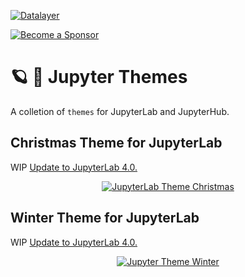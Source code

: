 [![Datalayer](https://assets.datalayer.design/datalayer-25.svg)](https://datalayer.io)

[![Become a Sponsor](https://img.shields.io/static/v1?label=Become%20a%20Sponsor&message=%E2%9D%A4&logo=GitHub&style=flat&color=1ABC9C)](https://github.com/sponsors/datalayer)

# 🪐 🎅 Jupyter Themes

A colletion of `themes` for JupyterLab and JupyterHub.

## Christmas Theme for JupyterLab

WIP [Update to JupyterLab 4.0.](https://github.com/datalayer/jupyter-themes/issues/1)

<div align="center" style="text-align: center">
  <a href="./jupyterlab-christmas">
    <img alt="JupyterLab Theme Christmas" src="https://datalayer-jupyter-examples.s3.amazonaws.com/jupyterlab-theme-christmas.png" />
  </a>
</div>

## Winter Theme for JupyterLab

WIP [Update to JupyterLab 4.0.](https://github.com/datalayer/jupyter-themes/issues/1)

<div align="center" style="text-align: center">
  <a href="./jupyterlab-winter">
    <img alt="Jupyter Theme Winter" src="https://datalayer-jupyter-examples.s3.amazonaws.com/jupyterlab-theme-winter.png" />
  </a>
</div>
